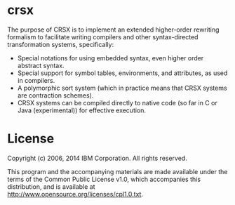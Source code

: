 crsx
====
The purpose of CRSX is to implement an extended higher-order rewriting formalism to facilitate writing compilers
and other syntax-directed transformation systems, specifically:

* Special notations for using embedded syntax, even higher order abstract syntax.
* Special support for symbol tables, environments, and attributes, as used in compilers.
* A polymorphic sort system (which in practice means that CRSX systems are contraction schemes).
* CRSX systems can be compiled directly to native code (so far in C or Java (experimental)) for effective execution.

License
=======

Copyright (c) 2006, 2014 IBM Corporation. All rights reserved.

This program and the accompanying materials are made available under the terms of the Common Public License v1.0, 
which accompanies this distribution, and is available at http://www.opensource.org/licenses/cpl1.0.txt.
